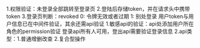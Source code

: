1.权限验证：未登录全部跳转至登录页
2.登陆后存储token，并在请求头中携带token
3.登录页判断：revoked
    0: 令牌无效或者过期
    1: 别处登录
用户token与用户信息已在中间件验证，其余还需api验证
1.敏感api的验证：api处添加用户所在角色的permission验证
    登录api所有人可用，登出api需要验证登录信息
2.api类型：1.普通增删改查 2.复合型操作